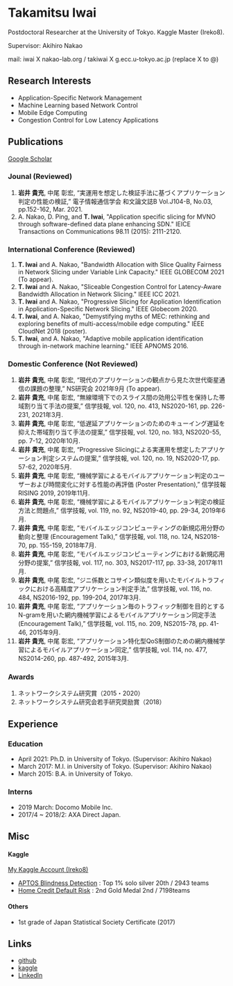 # Takamitsu Iwai

Postdoctoral Researcher at the University of Tokyo. Kaggle Master (Ireko8).

Supervisor: Akihiro Nakao

mail: iwai X nakao-lab.org / takiwai X g.ecc.u-tokyo.ac.jp (replace X to @) 

## Research Interests
* Application-Specific Network Management
* Machine Learning based Network Control
* Mobile Edge Computing
* Congestion Control for Low Latency Applications

## Publications

[Google Scholar](https://scholar.google.com/citations?user=-AysMmcAAAAJ&hl=ja)

### Jounal (Reviewed)

1. __岩井 貴充__, 中尾 彰宏, “実運用を想定した検証手法に基づくアプリケーション判定の性能の検証,” 電子情報通信学会 和文論文誌B Vol.J104-B, No.03, pp.152-162, Mar. 2021.
2. A. Nakao, D. Ping, and __T. Iwai__, "Application specific slicing for MVNO through software-defined data plane enhancing SDN." IEICE Transactions on Communications 98.11 (2015): 2111-2120.

### International Conference (Reviewed)

1. __T. Iwai__ and A. Nakao, "Bandwidth Allocation with Slice Quality Fairness in Network Slicing under Variable Link Capacity." IEEE GLOBECOM 2021 (To appear).
2. __T. Iwai__ and A. Nakao, "Sliceable Congestion Control for Latency-Aware Bandwidth Allocation in Network Slicing." IEEE ICC 2021.
3. __T. Iwai__ and A. Nakao, "Progressive Slicing for Application Identification in Application-Specific Network Slicing." IEEE Globecom 2020.
4. __T. Iwai__, and A. Nakao, "Demystifying myths of MEC: rethinking and exploring benefits of multi-access/mobile edge computing." IEEE CloudNet 2018 (poster).
5. __T. Iwai__, and A. Nakao, "Adaptive mobile application identification through in-network machine learning." IEEE APNOMS 2016.

### Domestic Conference (Not Reviewed)

1. __岩井 貴充__, 中尾 彰宏, “現代のアプリケーションの観点から見た次世代衛星通信の課題の整理,” NS研究会 2021年9月 (To appear).
2. __岩井 貴充__, 中尾 彰宏, “無線環境下でのスライス間の効用公平性を保持した帯域割り当て手法の提案,” 信学技報, vol. 120, no. 413, NS2020-161, pp. 226-231, 2021年3月.
3. __岩井 貴充__, 中尾 彰宏, “低遅延アプリケーションのためのキューイング遅延を抑えた帯域割り当て手法の提案,” 信学技報, vol. 120, no. 183, NS2020-55, pp. 7-12, 2020年10月.
4. __岩井 貴充__, 中尾 彰宏, “Progressive Slicingによる実運用を想定したアプリケーション判定システムの提案,” 信学技報, vol. 120, no. 19, NS2020-17, pp. 57-62, 2020年5月.
5. __岩井 貴充__, 中尾 彰宏, “機械学習によるモバイルアプリケーション判定のユーザーおよび時間変化に対する性能の再評価 (Poster Presentation),” 信学技報 RISING 2019, 2019年11月.
6. __岩井 貴充__, 中尾 彰宏, “機械学習によるモバイルアプリケーション判定の検証方法と問題点,” 信学技報, vol. 119, no. 92, NS2019-40, pp. 29-34, 2019年6月.
7. __岩井 貴充__, 中尾 彰宏, “モバイルエッジコンピューティングの新規応用分野の動向と整理 (Encouragement Talk),” 信学技報, vol. 118, no. 124, NS2018-70, pp. 155-159, 2018年7月. 
8. __岩井 貴充__, 中尾 彰宏, “モバイルエッジコンピューティングにおける新規応用分野の提案,” 信学技報, vol. 117, no. 303, NS2017-117, pp. 33-38, 2017年11月.
9. __岩井 貴充__, 中尾 彰宏, “ジニ係数とコサイン類似度を用いたモバイルトラフィックにおける高精度アプリケーション判定手法,” 信学技報, vol. 116, no. 484, NS2016-192, pp. 199-204, 2017年3月.
10. __岩井 貴充__, 中尾 彰宏, “アプリケーション毎のトラフィック制御を目的とするN-gramを用いた網内機械学習によるモバイルアプリケーション同定手法 (Encouragement Talk),” 信学技報, vol. 115, no. 209, NS2015-78, pp. 41-46, 2015年9月.
11. __岩井 貴充__, 中尾 彰宏, “アプリケーション特化型QoS制御のための網内機械学習によるモバイルアプリケーション同定,” 信学技報, vol. 114, no. 477, NS2014-260, pp. 487-492, 2015年3月.

### Awards

1. ネットワークシステム研究賞（2015・2020）
2. ネットワークシステム研究会若手研究奨励賞（2018）

## Experience

### Education
* April 2021: Ph.D. in University of Tokyo. (Supervisor: Akihiro Nakao)
* March 2017: M.I. in University of Tokyo. (Supervisor: Akihiro Nakao)
* March 2015: B.A. in University of Tokyo.

### Interns
* 2019 March: Docomo Mobile Inc.
* 2017/4 ~ 2018/2: AXA Direct Japan.

## Misc

#### Kaggle
[My Kaggle Account (Ireko8)](https://www.kaggle.com/ireko8)

* [APTOS Blindness Detection](https://www.kaggle.com/c/aptos2019-blindness-detection/leaderboard) : Top 1% solo silver 20th / 2943 teams
* [Home Credit Default Risk](https://www.kaggle.com/c/home-credit-default-risk) : 2nd Gold Medal 2nd / 7198teams

#### Others

* 1st grade of Japan Statistical Society Certificate (2017)

## Links
* [github](https://github.com/ireko8)
* [kaggle](https://www.kaggle.com/ireko8)
* [LinkedIn](https://www.linkedin.com/in/takamitsu-iwai-baab8a155/)
